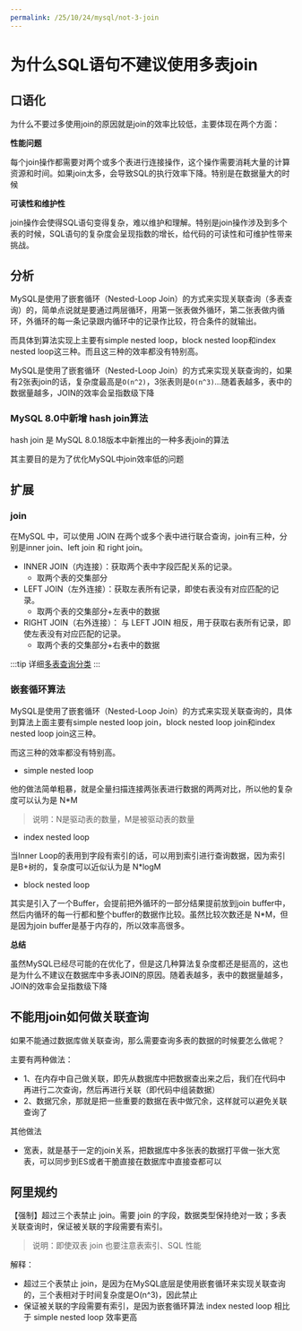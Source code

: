 ```yaml
---
permalink: /25/10/24/mysql/not-3-join
---
```


# 为什么SQL语句不建议使用多表join

## 口语化

为什么不要过多使用join的原因就是join的效率比较低，主要体现在两个方面：

**性能问题**

每个join操作都需要对两个或多个表进行连接操作，这个操作需要消耗大量的计算资源和时间。如果join太多，会导致SQL的执行效率下降。特别是在数据量大的时候

**可读性和维护性**

join操作会使得SQL语句变得复杂，难以维护和理解。特别是join操作涉及到多个表的时候，SQL语句的复杂度会呈现指数的增长，给代码的可读性和可维护性带来挑战。

## 分析

MySQL是使用了嵌套循环（Nested-Loop Join）的方式来实现关联查询（多表查询）的，简单点说就是要通过两层循环，用第一张表做外循环，第二张表做内循环，外循环的每一条记录跟内循环中的记录作比较，符合条件的就输出。

而具体到算法实现上主要有simple nested loop，block nested loop和index nested loop这三种。而且这三种的效率都没有特别高。

MySQL是使用了嵌套循环（Nested-Loop Join）的方式来实现关联查询的，如果有2张表join的话，复杂度最高是`O(n^2)`，3张表则是`O(n^3)`...随着表越多，表中的数据量越多，JOIN的效率会呈指数级下降

### MySQL 8.0中新增 hash join算法

hash join 是 MySQL 8.0.18版本中新推出的一种多表join的算法

其主要目的是为了优化MySQL中join效率低的问题

## 扩展

### join

在MySQL 中，可以使用 JOIN 在两个或多个表中进行联合查询，join有三种，分别是inner join、left join 和 right join。

-   INNER JOIN（内连接）：获取两个表中字段匹配关系的记录。
    -   取两个表的交集部分
-   LEFT JOIN（左外连接）：获取左表所有记录，即使右表没有对应匹配的记录。
    -   取两个表的交集部分+左表中的数据
-   RIGHT JOIN（右外连接）： 与 LEFT JOIN 相反，用于获取右表所有记录，即使左表没有对应匹配的记录。
    -   取两个表的交集部分+右表中的数据

:::tip
详细[多表查询分类](./多表查询分类.md)
:::

### 嵌套循环算法

MySQL是使用了嵌套循环（Nested-Loop Join）的方式来实现关联查询的，具体到算法上面主要有simple nested loop join，block nested loop join和index nested loop join这三种。

而这三种的效率都没有特别高。

- simple nested loop

他的做法简单粗暴，就是全量扫描连接两张表进行数据的两两对比，所以他的复杂度可以认为是 N*M

> 说明：N是驱动表的数量，M是被驱动表的数量

- index nested loop

当Inner Loop的表用到字段有索引的话，可以用到索引进行查询数据，因为索引是B+树的，复杂度可以近似认为是 N*logM

- block nested loop

其实是引入了一个Buffer，会提前把外循环的一部分结果提前放到join buffer中，然后内循环的每一行都和整个buffer的数据作比较。虽然比较次数还是 N*M，但是因为join buffer是基于内存的，所以效率高很多。


**总结**

虽然MySQL已经尽可能的在优化了，但是这几种算法复杂度都还是挺高的，这也是为什么不建议在数据库中多表JOIN的原因。随着表越多，表中的数据量越多，JOIN的效率会呈指数级下降


## 不能用join如何做关联查询

如果不能通过数据库做关联查询，那么需要查询多表的数据的时候要怎么做呢？

主要有两种做法：

- 1、在内存中自己做关联，即先从数据库中把数据查出来之后，我们在代码中再进行二次查询，然后再进行关联（即代码中组装数据）
- 2、数据冗余，那就是把一些重要的数据在表中做冗余，这样就可以避免关联查询了

其他做法

- 宽表，就是基于一定的join关系，把数据库中多张表的数据打平做一张大宽表，可以同步到ES或者干脆直接在数据库中直接查都可以


## 阿里规约

【强制】超过三个表禁止 join。需要 join 的字段，数据类型保持绝对一致；多表关联查询时，保证被关联的字段需要有索引。

> 说明：即使双表 join 也要注意表索引、SQL 性能

解释：

- 超过三个表禁止 join，是因为在MySQL底层是使用嵌套循环来实现关联查询的，三个表相对于时间复杂度是O(n^3)，因此禁止
- 保证被关联的字段需要有索引，是因为嵌套循环算法 index nested loop 相比于 simple nested loop 效率更高
